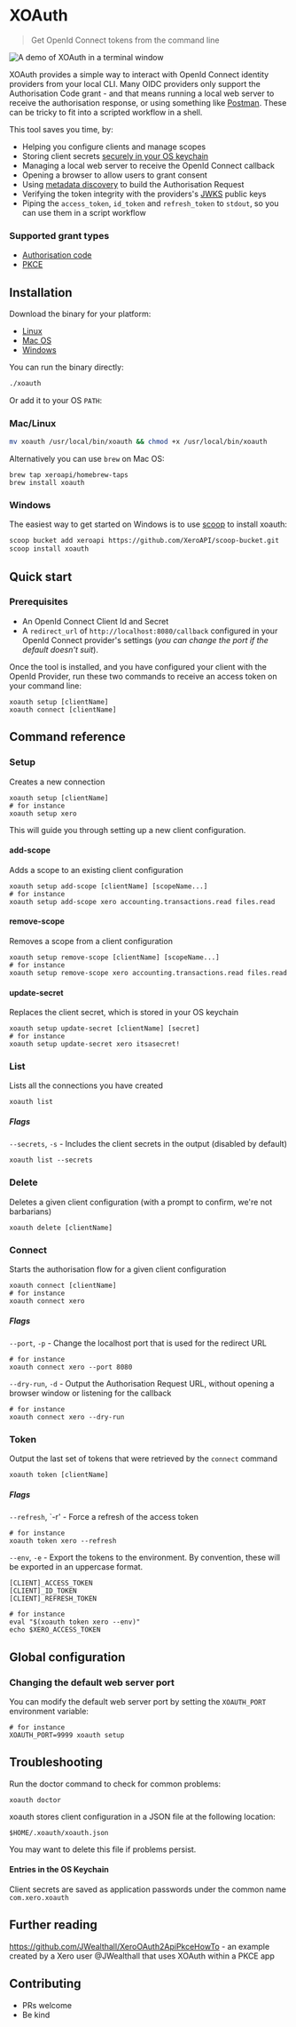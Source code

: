 # XOAuth

> Get OpenId Connect tokens from the command line

![A demo of XOAuth in a terminal window](docs/demo.gif)

XOAuth provides a simple way to interact with OpenId Connect identity providers from your local CLI. Many OIDC providers only support the Authorisation Code grant - and that means running a local web server to receive the authorisation response, or using something like [Postman](https://www.postman.com/). These can be tricky to fit into a scripted workflow in a shell.

This tool saves you time, by:
* Helping you configure clients and manage scopes
* Storing client secrets [securely in your OS keychain](https://medium.com/@calavera/stop-saving-credential-tokens-in-text-files-65e840a237bb)
* Managing a local web server to receive the OpenId Connect callback
* Opening a browser to allow users to grant consent
* Using [metadata discovery](https://openid.net/specs/openid-connect-discovery-1_0.html) to build the Authorisation Request
* Verifying the token integrity with the providers's [JWKS](https://tools.ietf.org/html/draft-ietf-jose-json-web-key-41) public keys
* Piping the `access_token`, `id_token` and `refresh_token` to `stdout`, so you can use them in a script workflow

### Supported grant types
* [Authorisation code](https://openid.net/specs/openid-connect-core-1_0.html#CodeFlowAuth)
* [PKCE](https://tools.ietf.org/html/rfc7636)

## Installation
Download the binary for your platform:
* [Linux](https://github.com/XeroAPI/xoauth/releases/download/v1.1.0/xoauth_1.1.0_linux_amd64.tar.gz)
* [Mac OS](https://github.com/XeroAPI/xoauth/releases/download/v1.1.0/xoauth_1.1.0_darwin_amd64.tar.gz)
* [Windows](https://github.com/XeroAPI/xoauth/releases/download/v1.1.0/xoauth_1.1.0_windows_amd64.tar.gz)

You can run the binary directly:
```sh
./xoauth
```

Or add it to your OS `PATH`:

### Mac/Linux
```sh
mv xoauth /usr/local/bin/xoauth && chmod +x /usr/local/bin/xoauth
```

Alternatively you can use `brew` on Mac OS:

```
brew tap xeroapi/homebrew-taps
brew install xoauth
```

### Windows

The easiest way to get started on Windows is to use [scoop](https://scoop.sh/) to install xoauth:

```sh
scoop bucket add xeroapi https://github.com/XeroAPI/scoop-bucket.git
scoop install xoauth
```

## Quick start

### Prerequisites
* An OpenId Connect Client Id and Secret
* A `redirect_url` of `http://localhost:8080/callback` configured in your OpenId Connect provider's settings (_you can change the port if the default doesn't suit_).

Once the tool is installed, and you have configured your client with the OpenId Provider, run these two commands to receive an access token on your command line:

```shell script
xoauth setup [clientName]
xoauth connect [clientName]
```

## Command reference

### Setup

Creates a new connection

```shell script
xoauth setup [clientName]
# for instance
xoauth setup xero
```

This will guide you through setting up a new client configuration.


#### add-scope

Adds a scope to an existing client configuration

```shell script
xoauth setup add-scope [clientName] [scopeName...]
# for instance
xoauth setup add-scope xero accounting.transactions.read files.read
```

#### remove-scope

Removes a scope from a client configuration

```shell script
xoauth setup remove-scope [clientName] [scopeName...]
# for instance
xoauth setup remove-scope xero accounting.transactions.read files.read
```

#### update-secret

Replaces the client secret, which is stored in your OS keychain

```shell script
xoauth setup update-secret [clientName] [secret]
# for instance
xoauth setup update-secret xero itsasecret!
```

### List

Lists all the connections you have created

```shell script
xoauth list
```

##### Flags

`--secrets`, `-s` - Includes the client secrets in the output (disabled by default)

```shell script
xoauth list --secrets
```


### Delete

Deletes a given client configuration (with a prompt to confirm, we're not barbarians)

```shell script
xoauth delete [clientName]
```

### Connect

Starts the authorisation flow for a given client configuration

```shell script
xoauth connect [clientName]
# for instance
xoauth connect xero
```

##### Flags

`--port`, `-p` - Change the localhost port that is used for the redirect URL

```shell script
# for instance
xoauth connect xero --port 8080
```

`--dry-run`, `-d` - Output the Authorisation Request URL, without opening a browser window or listening for the callback

```shell script
# for instance
xoauth connect xero --dry-run
```

### Token

Output the last set of tokens that were retrieved by the `connect` command

```shell script
xoauth token [clientName]
```

##### Flags

`--refresh`, `-r' - Force a refresh of the access token
```shell script
# for instance
xoauth token xero --refresh
```

`--env`, `-e` - Export the tokens to the environment. By convention, these will be exported in an uppercase format.

```shell script
[CLIENT]_ACCESS_TOKEN
[CLIENT]_ID_TOKEN
[CLIENT]_REFRESH_TOKEN
```

```shell script
# for instance
eval "$(xoauth token xero --env)"
echo $XERO_ACCESS_TOKEN
```

## Global configuration

### Changing the default web server port

You can modify the default web server port by setting the `XOAUTH_PORT` environment variable:

```shell script
# for instance
XOAUTH_PORT=9999 xoauth setup
```

## Troubleshooting

Run the doctor command to check for common problems:

```shell script
xoauth doctor
```

xoauth stores client configuration in a JSON file at the following location:

```shell script
$HOME/.xoauth/xoauth.json
```

You may want to delete this file if problems persist.

#### Entries in the OS Keychain
Client secrets are saved as application passwords under the common name `com.xero.xoauth`

## Further reading

https://github.com/JWealthall/XeroOAuth2ApiPkceHowTo - an example created by a Xero user @JWealthall that uses XOAuth within a PKCE app

## Contributing

* PRs welcome
* Be kind
